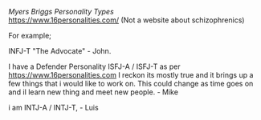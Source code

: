 *Myers Briggs Personality Types*  
https://www.16personalities.com/ (Not a website about schizophrenics)

For example;

INFJ-T "The Advocate" - John.

I have a Defender Personality ISFJ-A / ISFJ-T as per https://www.16personalities.com
I reckon its mostly true and it brings up a few things that i would like to work on.
This could change as time goes on and iI learn new thing and meet new people. - Mike

i am INTJ-A / INTJ-T, - Luis








